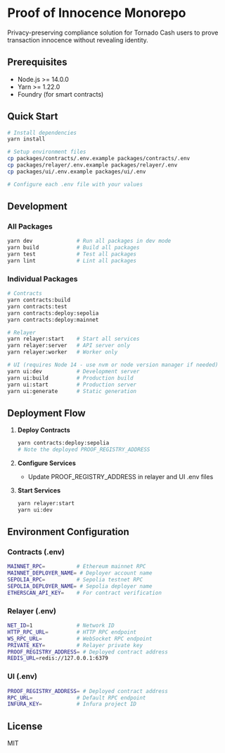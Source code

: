 # Proof of Innocence Monorepo

Privacy-preserving compliance solution for Tornado Cash users to prove transaction innocence without revealing identity.

## Prerequisites

- Node.js >= 14.0.0
- Yarn >= 1.22.0
- Foundry (for smart contracts)

## Quick Start

```bash
# Install dependencies
yarn install

# Setup environment files
cp packages/contracts/.env.example packages/contracts/.env
cp packages/relayer/.env.example packages/relayer/.env
cp packages/ui/.env.example packages/ui/.env

# Configure each .env file with your values
```

## Development

### All Packages
```bash
yarn dev              # Run all packages in dev mode
yarn build            # Build all packages
yarn test             # Test all packages
yarn lint             # Lint all packages
```

### Individual Packages
```bash
# Contracts
yarn contracts:build
yarn contracts:test
yarn contracts:deploy:sepolia
yarn contracts:deploy:mainnet

# Relayer
yarn relayer:start    # Start all services
yarn relayer:server   # API server only
yarn relayer:worker   # Worker only

# UI (requires Node 14 - use nvm or node version manager if needed)
yarn ui:dev           # Development server
yarn ui:build         # Production build
yarn ui:start         # Production server
yarn ui:generate      # Static generation
```

## Deployment Flow

1. **Deploy Contracts**
   ```bash
   yarn contracts:deploy:sepolia
   # Note the deployed PROOF_REGISTRY_ADDRESS
   ```

2. **Configure Services**
   - Update PROOF_REGISTRY_ADDRESS in relayer and UI .env files

3. **Start Services**
   ```bash
   yarn relayer:start
   yarn ui:dev
   ```

## Environment Configuration

### Contracts (.env)
```bash
MAINNET_RPC=          # Ethereum mainnet RPC
MAINNET_DEPLOYER_NAME= # Deployer account name
SEPOLIA_RPC=          # Sepolia testnet RPC
SEPOLIA_DEPLOYER_NAME= # Sepolia deployer name
ETHERSCAN_API_KEY=    # For contract verification
```

### Relayer (.env)
```bash
NET_ID=1              # Network ID
HTTP_RPC_URL=         # HTTP RPC endpoint
WS_RPC_URL=           # WebSocket RPC endpoint
PRIVATE_KEY=          # Relayer private key
PROOF_REGISTRY_ADDRESS= # Deployed contract address
REDIS_URL=redis://127.0.0.1:6379
```

### UI (.env)
```bash
PROOF_REGISTRY_ADDRESS= # Deployed contract address
RPC_URL=              # Default RPC endpoint
INFURA_KEY=           # Infura project ID
```

## License

MIT